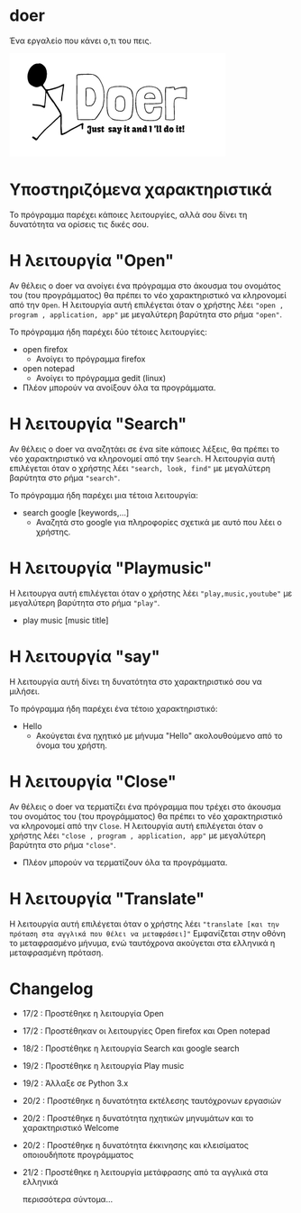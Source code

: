 # doer

Ένα εργαλείο που κάνει ο,τι του πεις.

![doer logo](https://github.com/tasosxak/doer/blob/master/doerlogo.jpg)

# Υποστηριζόμενα χαρακτηριστικά
Το πρόγραμμα παρέχει κάποιες λειτουργίες, αλλά σου δίνει τη δυνατότητα να ορίσεις τις δικές σου.

# Η λειτουργία "Open"
Αν θέλεις ο doer να ανοίγει ένα πρόγραμμα στο άκουσμα του ονομάτος του (του προγράμματος) θα πρέπει το νέο χαρακτηριστικό
να κληρονομεί από την `Open`.
Η λειτουργία αυτή επιλέγεται όταν ο χρήστης λέει `"open , program , application, app"` με μεγαλύτερη βαρύτητα στο ρήμα `"open"`.

Το πρόγραμμα ήδη παρέχει δύο τέτοιες λειτουργίες:

  - open firefox
     - Ανοίγει το πρόγραμμα firefox
  - open notepad
     - Ανοίγει το πρόγραμμα gedit (linux)
  - Πλέον μπορούν να ανοίξουν όλα τα προγράμματα.

# Η λειτουργία "Search"
Αν θέλεις ο doer να αναζητάει σε ένα site κάποιες λέξεις, θα πρέπει το νέο χαρακτηριστικό να κληρονομεί από την `Search`.
Η λειτουργία αυτή επιλέγεται όταν ο χρήστης λέει `"search, look, find"` με μεγαλύτερη βαρύτητα στο ρήμα `"search"`.

Το πρόγραμμα ήδη παρέχει μια τέτοια λειτουργία:
  - search google [keywords,...]
      - Αναζητά στο google για πληροφορίες σχετικά με αυτό που λέει ο χρήστης.
    
# Η λειτουργία "Playmusic"
Η λειτουργα αυτή επιλέγεται όταν ο χρήστης λέει `"play,music,youtube"` με μεγαλύτερη βαρύτητα στο ρήμα `"play"`.

  - play music [music title]
  
# Η λειτουργία "say"
Η λειτουργία αυτή δίνει τη δυνατότητα στο χαρακτηριστικό σου να μιλήσει. 

Το πρόγραμμα ήδη παρέχει ένα τέτοιο χαρακτηριστικό:
  - Hello 
    - Ακούγεται ένα ηχητικό με μήνυμα "Hello" ακολουθούμενο από το όνομα του χρήστη.

# Η λειτουργία "Close"
Αν θέλεις ο doer να τερματίζει ένα πρόγραμμα που τρέχει στο άκουσμα του ονομάτος του (του προγράμματος) θα πρέπει το νέο χαρακτηριστικό να κληρονομεί από την `Close`.
Η λειτουργία αυτή επιλέγεται όταν ο χρήστης λέει `"close , program , application, app"` με μεγαλύτερη βαρύτητα στο ρήμα `"close"`.
  - Πλέον μπορούν να τερματίζουν όλα τα προγράμματα.

# Η λειτουργία "Translate"
Η λειτουργία αυτή επιλέγεται όταν ο χρήστης λέει `"translate [και την πρόταση στα αγγλικά που θέλει να μεταφράσει]"`
Εμφανίζεται στην οθόνη το μεταφρασμένο μήνυμα, ενώ ταυτόχρονα ακούγεται στα ελληνικά η μεταφρασμένη πρόταση.
# Changelog

- 17/2 : Προστέθηκε η λειτουργία Open 
- 17/2 : Προστέθηκαν οι λειτουργίες  Open firefox και Open notepad
- 18/2 : Προστέθηκε η λειτουργία Search και google search
- 19/2 : Προστέθηκε η λειτουργία Play music
- 19/2 : Άλλαξε σε Python 3.x
- 20/2 : Προστέθηκε η δυνατότητα εκτέλεσης ταυτόχρονων εργασιών  
- 20/2 : Προστέθηκε η δυνατότητα ηχητικών μηνυμάτων και το χαρακτηριστικό Welcome
- 20/2 : Προστέθηκε η δυνατότητα έκκινησης και κλεισίματος οποιουδήποτε προγράμματος 
- 21/2 : Προστέθηκε η λειτουργία μετάφρασης από τα αγγλικά στα ελληνικά  

  περισσότερα σύντομα...
  
